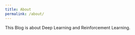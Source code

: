 ```yaml
---
title: About
permalink: /about/
---
```


This Blog is about Deep Learning and Reinforcement Learning.
